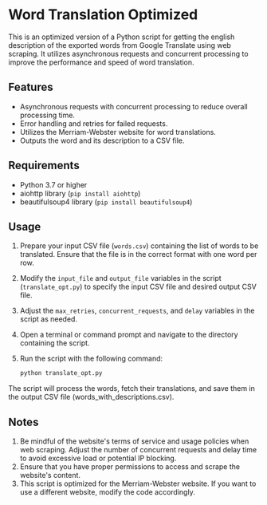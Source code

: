 # Word Translation Optimized

This is an optimized version of a Python script for getting the english description of the exported words from Google Translate using web scraping. It utilizes asynchronous requests and concurrent processing to improve the performance and speed of word translation.

## Features

- Asynchronous requests with concurrent processing to reduce overall processing time.
- Error handling and retries for failed requests.
- Utilizes the Merriam-Webster website for word translations.
- Outputs the word and its description to a CSV file.

## Requirements

- Python 3.7 or higher
- aiohttp library (`pip install aiohttp`)
- beautifulsoup4 library (`pip install beautifulsoup4`)

## Usage

1. Prepare your input CSV file (`words.csv`) containing the list of words to be translated. Ensure that the file is in the correct format with one word per row.
2. Modify the `input_file` and `output_file` variables in the script (`translate_opt.py`) to specify the input CSV file and desired output CSV file.
3. Adjust the `max_retries`, `concurrent_requests`, and `delay` variables in the script as needed.
4. Open a terminal or command prompt and navigate to the directory containing the script.
5. Run the script with the following command:

   ```bash
   python translate_opt.py

The script will process the words, fetch their translations, and save them in the output CSV file (words_with_descriptions.csv).
## Notes
1. Be mindful of the website's terms of service and usage policies when web scraping. Adjust the number of concurrent requests and delay time to avoid excessive load or potential IP blocking.
2. Ensure that you have proper permissions to access and scrape the website's content.
3. This script is optimized for the Merriam-Webster website. If you want to use a different website, modify the code accordingly.

